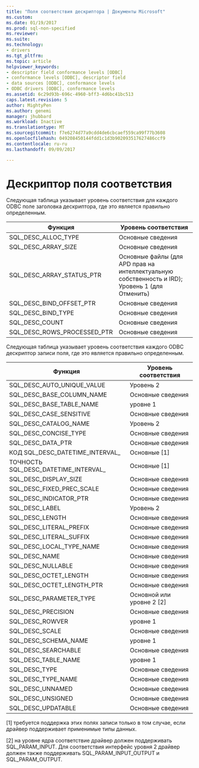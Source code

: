 ```yaml
---
title: "Поля соответствия дескриптора | Документы Microsoft"
ms.custom: 
ms.date: 01/19/2017
ms.prod: sql-non-specified
ms.reviewer: 
ms.suite: 
ms.technology:
- drivers
ms.tgt_pltfrm: 
ms.topic: article
helpviewer_keywords:
- descriptor field conformance levels [ODBC]
- conformance levels [ODBC], descriptor field
- data sources [ODBC], conformance levels
- ODBC drivers [ODBC], conformance levels
ms.assetid: 6c29d93b-696c-4960-bff3-4d6bc41bc513
caps.latest.revision: 5
author: MightyPen
ms.author: genemi
manager: jhubbard
ms.workload: Inactive
ms.translationtype: MT
ms.sourcegitcommit: f7e6274d77a9cdd4de6cbcaef559ca99f77b3608
ms.openlocfilehash: 049208450144fdd1c1d3b902093517627486ccf9
ms.contentlocale: ru-ru
ms.lasthandoff: 09/09/2017

---
```

# <a name="descriptor-field-conformance"></a>Дескриптор поля соответствия
Следующая таблица указывает уровень соответствия для каждого ODBC поле заголовка дескриптора, где это является правильно определенным.  
  
|Функция|Уровень соответствия|  
|--------------|-----------------------|  
|SQL_DESC_ALLOC_TYPE|Основные сведения|  
|SQL_DESC_ARRAY_SIZE|Основные сведения|  
|SQL_DESC_ARRAY_STATUS_PTR|Основные файлы (для APD прав на интеллектуальную собственность и IRD); Уровень 1 (для Отменить)|  
|SQL_DESC_BIND_OFFSET_PTR|Основные сведения|  
|SQL_DESC_BIND_TYPE|Основные сведения|  
|SQL_DESC_COUNT|Основные сведения|  
|SQL_DESC_ROWS_PROCESSED_PTR|Основные сведения|  
  
 Следующая таблица указывает уровень соответствия каждого ODBC дескриптор записи поля, где это является правильно определенным.  
  
|Функция|Уровень соответствия|  
|--------------|-----------------------|  
|SQL_DESC_AUTO_UNIQUE_VALUE|Уровень 2|  
|SQL_DESC_BASE_COLUMN_NAME|Основные сведения|  
|SQL_DESC_BASE_TABLE_NAME|уровне 1|  
|SQL_DESC_CASE_SENSITIVE|Основные сведения|  
|SQL_DESC_CATALOG_NAME|Уровень 2|  
|SQL_DESC_CONCISE_TYPE|Основные сведения|  
|SQL_DESC_DATA_PTR|Основные сведения|  
|КОД SQL_DESC_DATETIME_INTERVAL_|Основные [1]|  
|ТОЧНОСТЬ SQL_DESC_DATETIME_INTERVAL_|Основные [1]|  
|SQL_DESC_DISPLAY_SIZE|Основные сведения|  
|SQL_DESC_FIXED_PREC_SCALE|Основные сведения|  
|SQL_DESC_INDICATOR_PTR|Основные сведения|  
|SQL_DESC_LABEL|Уровень 2|  
|SQL_DESC_LENGTH|Основные сведения|  
|SQL_DESC_LITERAL_PREFIX|Основные сведения|  
|SQL_DESC_LITERAL_SUFFIX|Основные сведения|  
|SQL_DESC_LOCAL_TYPE_NAME|Основные сведения|  
|SQL_DESC_NAME|Основные сведения|  
|SQL_DESC_NULLABLE|Основные сведения|  
|SQL_DESC_OCTET_LENGTH|Основные сведения|  
|SQL_DESC_OCTET_LENGTH_PTR|Основные сведения|  
|SQL_DESC_PARAMETER_TYPE|Основной или уровне 2 [2]|  
|SQL_DESC_PRECISION|Основные сведения|  
|SQL_DESC_ROWVER|уровне 1|  
|SQL_DESC_SCALE|Основные сведения|  
|SQL_DESC_SCHEMA_NAME|уровне 1|  
|SQL_DESC_SEARCHABLE|Основные сведения|  
|SQL_DESC_TABLE_NAME|уровне 1|  
|SQL_DESC_TYPE|Основные сведения|  
|SQL_DESC_TYPE_NAME|Основные сведения|  
|SQL_DESC_UNNAMED|Основные сведения|  
|SQL_DESC_UNSIGNED|Основные сведения|  
|SQL_DESC_UPDATABLE|Основные сведения|  
  
 [1] требуется поддержка этих полях записи только в том случае, если драйвер поддерживает применимые типы данных.  
  
 [2] на уровне ядра соответствие драйвер должен поддерживать SQL_PARAM_INPUT. Для соответствия интерфейс уровня 2 драйвер должен также поддерживать SQL_PARAM_INPUT_OUTPUT и SQL_PARAM_OUTPUT.

